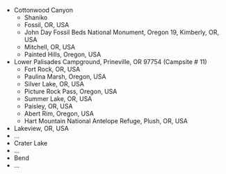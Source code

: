 * Cottonwood Canyon
  * Shaniko
  * Fossil, OR, USA
  * John Day Fossil Beds National Monument, Oregon 19, Kimberly, OR, USA
  * Mitchell, OR, USA
  * Painted Hills, Oregon, USA
* Lower Palisades Campground, Prineville, OR 97754 (Campsite # 11)
  * Fort Rock, OR, USA
  * Paulina Marsh, Oregon, USA
  * Silver Lake, OR, USA
  * Picture Rock Pass, Oregon, USA
  * Summer Lake, OR, USA
  * Paisley, OR, USA
  * Abert Rim, Oregon, USA
  * Hart Mountain National Antelope Refuge, Plush, OR, USA
* Lakeview, OR, USA
* ...
* Crater Lake
* ...
* Bend
* ...
